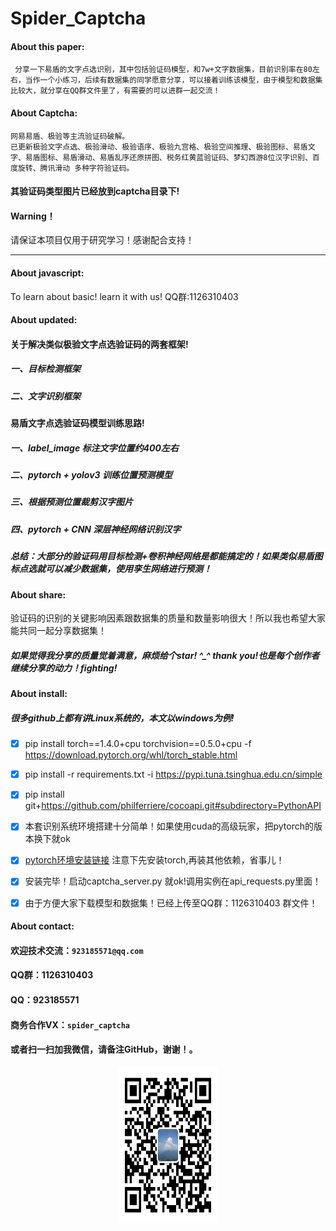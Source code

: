 # Spider_Captcha
#### About this paper:
	 分享一下易盾的文字点选识别，其中包括验证码模型，和7w+文字数据集，目前识别率在80左右，当作一个小练习，后续有数据集的同学愿意分享，可以接着训练该模型，由于模型和数据集比较大，就分享在QQ群文件里了，有需要的可以进群一起交流！
#### About Captcha:
	网易易盾、极验等主流验证码破解。
	已更新极验文字点选、极验滑动、极验语序、极验九宫格、极验空间推理、极验图标、易盾文字、易盾图标、易盾滑动、易盾乱序还原拼图、税务红黄蓝验证码、梦幻西游8位汉字识别、百度旋转、腾讯滑动 多种字符验证码。
#### 其验证码类型图片已经放到captcha目录下!
#### Warning！
请保证本项目仅用于研究学习！感谢配合支持！

---

#### About javascript:
To learn about basic! learn it with us! QQ群:1126310403
#### About updated:
#### 关于解决类似极验文字点选验证码的两套框架!
##### 一、目标检测框架
##### 二、文字识别框架

#### 易盾文字点选验证码模型训练思路!
##### 一、label_image 标注文字位置约400左右
##### 二、pytorch + yolov3 训练位置预测模型
##### 三、根据预测位置裁剪汉字图片
##### 四、pytorch + CNN 深层神经网络识别汉字
##### 总结：大部分的验证码用目标检测+卷积神经网络是都能搞定的！如果类似易盾图标点选就可以减少数据集，使用孪生网络进行预测！

#### About share:
验证码的识别的关键影响因素跟数据集的质量和数量影响很大！所以我也希望大家能共同一起分享数据集！
##### 如果觉得我分享的质量觉着满意，麻烦给个star! ^_^ thank you!也是每个创作者继续分享的动力！fighting!
  
#### About install:
##### 很多github上都有讲Linux系统的，本文以windows为例!
  - [x] pip install torch==1.4.0+cpu torchvision==0.5.0+cpu -f https://download.pytorch.org/whl/torch_stable.html
  - [x] pip install -r requirements.txt -i https://pypi.tuna.tsinghua.edu.cn/simple
  - [x] pip install git+https://github.com/philferriere/cocoapi.git#subdirectory=PythonAPI
  - [x] 本套识别系统环境搭建十分简单！如果使用cuda的高级玩家，把pytorch的版本换下就ok
  - [x] [pytorch环境安装链接](https://pytorch.org/) 注意下先安装torch,再装其他依赖，省事儿！
  - [x] 安装完毕！启动captcha_server.py 就ok!调用实例在api_requests.py里面！
  - [x] 由于方便大家下载模型和数据集！已经上传至QQ群：1126310403 群文件！
  

#### About contact:
#### 欢迎技术交流：`923185571@qq.com`
#### QQ群：1126310403
#### QQ：923185571
#### 商务合作VX：`spider_captcha`

#### 或者扫一扫加我微信，请备注GitHub，谢谢！。
<p align="center">
	<img src="./vx.JPG" alt="Sample"  width="160" height="250">
</p>

